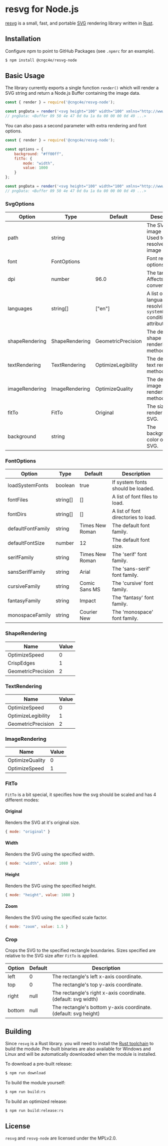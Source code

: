 resvg for Node.js
========================

[resvg][resvg] is a small, fast, and portable [SVG][svg] rendering library written in [Rust][rust].

## Installation

Configure npm to point to GitHub Packages (see `.npmrc` for an example).

```sh
$ npm install @cngc4e/resvg-node
```

## Basic Usage

The library currently exports a single function `render()` which will render a SVG string and return a Node.js Buffer containing the image data.
```js
const { render } = require('@cngc4e/resvg-node');

const pngData = render('<svg height="100" width="100" xmlns="http://www.w3.org/2000/svg"><circle cx="50" cy="50" r="40" fill="red" /></svg>');
// pngData: <Buffer 89 50 4e 47 0d 0a 1a 0a 00 00 00 0d 49 ...>
```

You can also pass a second parameter with extra rendering and font options.
```js
const { render } = require('@cngc4e/resvg-node');

const options = {
    background: "#ff00ff",
    fitTo: {
        mode: "width",
        value: 1000
    }
};

const pngData = render('<svg height="100" width="100" xmlns="http://www.w3.org/2000/svg"><circle cx="50" cy="50" r="40" fill="red" /></svg>', options);
// pngData: <Buffer 89 50 4e 47 0d 0a 1a 0a 00 00 00 0d 49 ...>
```

### SvgOptions

| Option          | Type           | Default            | Description                                                                 |
|-----------------|----------------|--------------------|-----------------------------------------------------------------------------|
| path            | string         |                    | The SVG image path. Used to resolve relative image paths.                   |
| font            | FontOptions    |                    | Font related options.                                                       |
| dpi             | number         | 96.0               | The target DPI. Affects unit conversions.                                   |
| languages       | string[]       | ["en"]             | A list of languages, for resolving `systemLanguage` conditional attributes. |
| shapeRendering | ShapeRendering | GeometricPrecision | The default shape rendering method.                                         |
| textRendering  | TextRendering  | OptimizeLegibility | The default text rendering method.                                          |
| imageRendering | ImageRendering | OptimizeQuality    | The default image rendering method.                                         |
| fitTo          | FitTo          | Original           | The size to render the SVG.                                                 |
| background      | string         |                    | The background color of the SVG.                                            |

### FontOptions

| Option              | Type     | Default         | Description                         |
|---------------------|----------|-----------------|-------------------------------------|
| loadSystemFonts   | boolean  | true            | If system fonts should be loaded.   |
| fontFiles          | string[] | []              | A list of font files to load.       |
| fontDirs           | string[] | []              | A list of font directories to load. |
| defaultFontFamily | string   | Times New Roman | The default font family.            |
| defaultFontSize   | number   | 12              | The default font size.              |
| serifFamily        | string   | Times New Roman | The 'serif' font family.            |
| sansSerifFamily   | string   | Arial           | The 'sans-serif' font family.       |
| cursiveFamily      | string   | Comic Sans MS   | The 'cursive' font family.          |
| fantasyFamily      | string   | Impact          | The 'fantasy' font family.          |
| monospaceFamily    | string   | Courier New     | The 'monospace' font family.        |

### ShapeRendering

| Name               | Value |
|--------------------|-------|
| OptimizeSpeed      | 0     |
| CrispEdges         | 1     |
| GeometricPrecision | 2     |

### TextRendering

| Name               | Value |
|--------------------|-------|
| OptimizeSpeed      | 0     |
| OptimizeLegibility | 1     |
| GeometricPrecision | 2     |

### ImageRendering

| Name            | Value |
|-----------------|-------|
| OptimizeQuality | 0     |
| OptimizeSpeed   | 1     |

### FitTo

`FitTo` is a bit special, it specifies how the svg should be scaled and has 4 different modes:

#### Original
Renders the SVG at it's original size.
```js
{ mode: "original" }
```
#### Width
Renders the SVG using the specified width.
```js
{ mode: "width", value: 1080 }
```
#### Height
Renders the SVG using the specified height.
```js
{ mode: "height", value: 1080 }
```
#### Zoom
Renders the SVG using the specified scale factor.
```js
{ mode: "zoom", value: 1.5 }
```

### Crop

Crops the SVG to the specified rectangle boundaries. Sizes specified are relative to the SVG size after `FitTo` is applied.

| Option | Default | Description                                                         |
|--------|---------|---------------------------------------------------------------------|
| left   | 0       | The rectangle's left x-axis coordinate.                             |
| top    | 0       | The rectangle's top y-axis coordinate.                              |
| right  | null    | The rectangle's right x-axis coordinate. (default: svg width)       |
| bottom | null    | The rectangle's bottom y-axis coordinate. (default: svg height)     |

## Building
Since `resvg` is a Rust library. you will need to install the [Rust toolchain][rust-install] to build the module. Pre-built binaries are also available for Windows and Linux and will be automatically downloaded when the module is installed.

To download a pre-built release:
```sh
$ npm run download
```

To build the module yourself:
```sh
$ npm run build:rs
```

To build an optimized release:
```sh
$ npm run build:release:rs
```

## License
`resvg` and `resvg-node` are licensed under the MPLv2.0.

[resvg]: https://github.com/RazrFalcon/resvg
[svg]: https://en.wikipedia.org/wiki/Scalable_Vector_Graphics
[rust]: https://www.rust-lang.org/
[rust-install]: https://www.rust-lang.org/tools/install
